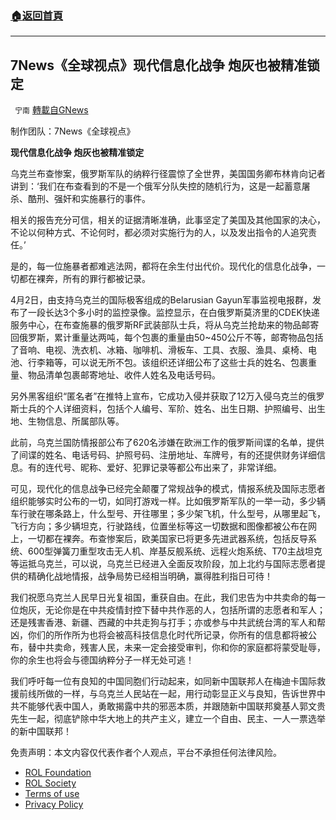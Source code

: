 ###  [:house:返回首頁](https://github.com/ourhimalayas/txt)
---


## 7News《全球视点》现代信息化战争 炮灰也被精准锁定
` 宁南` [轉載自GNews](https://gnews.org/zh-hans/2312727/)

制作团队：7News《全球视点》

**现代信息化战争 炮灰也被精准锁定**

乌克兰布查惨案，俄罗斯军队的纳粹行径震惊了全世界，美国国务卿布林肯向记者讲到：‘我们在布查看到的不是一个俄军分队失控的随机行为，这是一起蓄意屠杀、酷刑、强奸和实施暴行的事件。

相关的报告充分可信，相关的证据清晰准确，此事坚定了美国及其他国家的决心，不论以何种方式、不论何时，都必须对实施行为的人，以及发出指令的人追究责任。’

是的，每一位施暴者都难逃法网，都将在余生付出代价。现代化的信息化战争，一切都在裸奔，所有的罪行都被记录。

4月2日，由支持乌克兰的国际极客组成的Belarusian Gayun军事监视电报群，发布了一段长达3个多小时的监控录像。监控显示，在白俄罗斯莫济里的CDEK快递服务中心，在布查施暴的俄罗斯RF武装部队士兵，将从乌克兰抢劫来的物品邮寄回俄罗斯，累计重量达两吨，每个包裹的重量由50~450公斤不等，邮寄物品包括了音响、电视、洗衣机、冰箱、咖啡机、滑板车、工具、衣服、渔具、桌椅、电池、行李箱等，可以说无所不包。该组织还详细公布了这些士兵的姓名、包裹重量、物品清单包裹邮寄地址、收件人姓名及电话号码。

另外黑客组织“匿名者”在推特上宣布，它成功入侵并获取了12万入侵乌克兰的俄罗斯士兵的个人详细资料，包括个人编号、军阶、姓名、出生日期、护照编号、出生地、生物信息、所属部队等。

此前，乌克兰国防情报部公布了620名涉嫌在欧洲工作的俄罗斯间谍的名单，提供了间谍的姓名、电话号码、护照号码、注册地址、车牌号，有的还提供财务详细信息。有的连代号、昵称、爱好、犯罪记录等都公布出来了，非常详细。

可见，现代化的信息战争已经完全颠覆了常规战争的模式，情报系统及国际志愿者组织能够实时公布的一切，如同打游戏一样。比如俄罗斯军队的一举一动，多少辆车行驶在哪条路上，什么型号、开往哪里；多少架飞机，什么型号，从哪里起飞，飞行方向；多少辆坦克，行驶路线，位置坐标等这一切数据和图像都被公布在网上，一切都在裸奔。布查惨案后，欧美国家已将更多先进武器系统，包括反导系统、600型弹簧刀重型攻击无人机、岸基反舰系统、远程火炮系统、T70主战坦克等运抵乌克兰，可以说，乌克兰已经进入全面反攻阶段，加上北约与国际志愿者提供的精确化战地情报，战争局势已经相当明确，赢得胜利指日可待！

我们祝愿乌克兰人民早日光复祖国，重获自由。在此，我们忠告为中共卖命的每一位炮灰，无论你是在中共疫情封控下替中共作恶的人，包括所谓的志愿者和军人；还是残害香港、新疆、西藏的中共走狗与打手；亦或参与中共武统台湾的军人和帮凶，你们的所作所为也将会被高科技信息化时代所记录，你所有的信息都将被公布，替中共卖命，残害人民，未来一定会接受审判，你和你的家庭都将蒙受耻辱，你的余生也将会与德国纳粹分子一样无处可逃！

我们呼吁每一位有良知的中国同胞们行动起来，如同新中国联邦人在梅迪卡国际救援前线所做的一样，与乌克兰人民站在一起，用行动彰显正义与良知，告诉世界中共不能够代表中国人，勇敢揭露中共的邪恶本质，并跟随新中国联邦奠基人郭文贵先生一起，彻底铲除中华大地上的共产主义，建立一个自由、民主、一人一票选举的新中国联邦！

 

免责声明：本文内容仅代表作者个人观点，平台不承担任何法律风险。

- [ROL Foundation](https://rolfoundation.org/)
- [ROL Society](https://rolsociety.org/)
- [Terms of use](https://gnews.org/terms-of-use-3/)
- [Privacy Policy](https://gnews.org/privacy-policy/)
